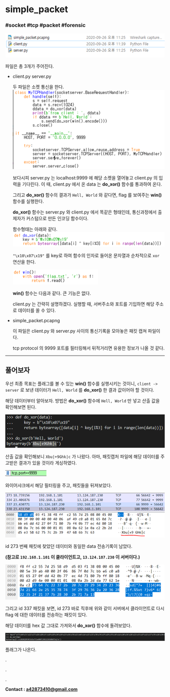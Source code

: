 # simple_packet
### #socket #tcp #packet #forensic


![files](../../.images/simple_packet1.png)

파일은 총 3개가 주어진다.

- client.py  server.py
    
    두 파일은 소켓 통신을 한다. 
    ![server1](../../.images/simple_packet2.png)

    보다시피 server.py 는 localhost:9999 에 해당 소켓을 열어놓고 client.py 의 입력을 기다린다. 
    이 때, client.py 에서 온 data 는 **do_xor()** 함수를 통과하여 온다.
    
    그리고 **do_xor()** 함수의 결과가 `Hell, World` 와 같다면, flag 를 보여주는 **win()** 함수를 실행한다.

    **do_xor()** 함수는 server.py 와 client.py 에서 똑같은 형태인데, 통신과정에서 출제자가 커스텀으로 만든 인코딩 함수이다.

    함수형태는 아래와 같다.
    ![server2](../../.images/simple_packet3.png)

    `"\x10\x07\x19"` 를 key로 하여 함수의 인자로 들어온 문자열과 순차적으로 `xor` 연산을 한다.

    ![server3](../../.images/simple_packet4.png)

    **win()** 함수는 다음과 같다. 큰 기능은 없다.

    client.py 는 간략히 설명하겠다. 실행할 때, 서버주소와 포트를 기입하면 해당 주소로 데이터를 쏠 수 있다.

- simple_packet.pcapng

    이 파일은 client.py 와 server.py 사이의 통신기록을 모아놓은 패킷 캡쳐 파일이다.

    tcp protocol 의 9999 포트를 필터링해서 뒤적거리면 유용한 정보가 나올 것 같다.

---

## 풀어보자

우선 최종 목표는 플래그를 볼 수 있는 **win()** 함수를 실행시키는 것이니, `client -> server` 로 보낸 데이터가 `Hell, World` 를 **do_xor()** 한 결과 값이어야 할 것이다.

해당 데이터부터 알아보자. 방법은 **do_xor()** 함수에 `Hell, World` 만 넣고 산출 값을 확인해보면 된다.

![do_xor1](../../.images/simple_packet5.png)

산출 값을 확인해보니 `Xbu|+9Ghk|c` 가 나왔다. 아마, 패킷캡처 파일에 해당 데이터를 주고받은 결과가 있을 것이라 게싱하였다.

![packet1](../../.images/simple_packet6.png)

와이어샤크에서 해당 필터링을 주고, 패킷들을 뒤져보았다.

![packet2](../../.images/simple_packet7.png)
![packet3](../../.images/simple_packet8.png)

id 273 번째 패킷에 찾았던 데이터와 동일한 data 전송기록이 남았다.

**(참고로 `192.168.1.101` 이 클라이언트고, `13.124.187.230` 이 서버이다.)**

![packet4](../../.images/simple_packet9.png)

그리고 id 337 패킷을 보면, id 273 바로 직후에 위와 같이 서버에서 클라이언트로 다시 flag 에 대한 데이터를 전송하는 패킷이 있다.

해당 데이터를 hex 값 그대로 가져와서 **do_xor()** 함수에 돌려보았다.

![do_xor2](../../.images/simple_packet10.png)

플래그가 나온다.

.

.

.


**Contact : a42873410@gmail.com**



